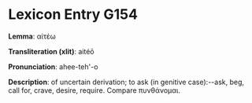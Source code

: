# Lexicon Entry G154

**Lemma**: αἰτέω

**Transliteration (xlit)**: aitéō

**Pronunciation**: ahee-teh'-o

**Description**:
of uncertain derivation; to ask (in genitive case):--ask, beg, call for, crave, desire, require. Compare πυνθάνομαι.
